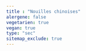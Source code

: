 ```yaml
---
title : "Nouilles chinoises"
alergene: false
vegetarien: true
vegan: true
type: "sec"
sitemap_exclude: true
--- 
```

